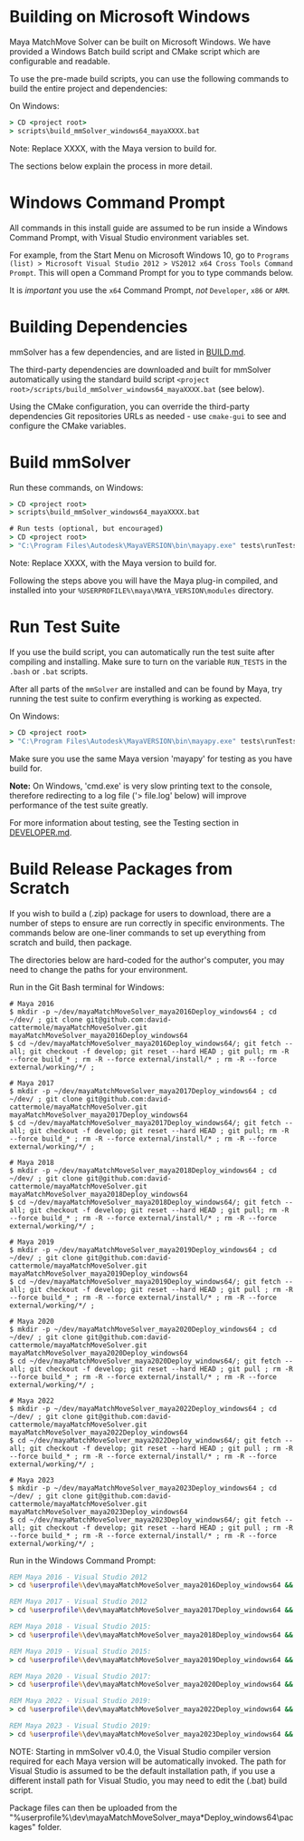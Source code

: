 # Building on Microsoft Windows

Maya MatchMove Solver can be built on Microsoft Windows. We have provided a
Windows Batch build script and CMake script which are configurable and readable.

To use the pre-made build scripts, you can use the following commands
to build the entire project and dependencies:

On Windows:
```cmd
> CD <project root>
> scripts\build_mmSolver_windows64_mayaXXXX.bat
```

Note: Replace XXXX, with the Maya version to build for.

The sections below explain the process in more detail.

# Windows Command Prompt

All commands in this install guide are assumed to be run
inside a Windows Command Prompt, with Visual Studio environment
variables set.

For example, from the Start Menu on Microsoft Windows 10, go to
`Programs (list) > Microsoft Visual Studio 2012 > VS2012 x64 Cross Tools Command Prompt`.
This will open a Command Prompt for you to type commands below.

It is *important* you use the `x64` Command Prompt, *not*
`Developer`, `x86` or `ARM`.

# Building Dependencies

mmSolver has a few dependencies, and are listed in
[BUILD.md](https://github.com/david-cattermole/mayaMatchMoveSolver/blob/master/BUILD.md#dependencies).

The third-party dependencies are downloaded and built for
mmSolver automatically using the standard build script
`<project root>/scripts/build_mmSolver_windows64_mayaXXXX.bat`
(see below).

Using the CMake configuration, you can override the third-party
dependencies Git repositories URLs as needed - use `cmake-gui` to see
and configure the CMake variables.

# Build mmSolver

Run these commands, on Windows:
```cmd
> CD <project root>
> scripts\build_mmSolver_windows64_mayaXXXX.bat

# Run tests (optional, but encouraged)
> CD <project root>
> "C:\Program Files\Autodesk\MayaVERSION\bin\mayapy.exe" tests\runTests.py > tests.log
```

Note: Replace XXXX, with the Maya version to build for.

Following the steps above you will have the Maya plug-in compiled, and
installed into your `%USERPROFILE%\maya\MAYA_VERSION\modules` directory.

# Run Test Suite

If you use the build script, you can automatically run the test suite
after compiling and installing. Make sure to turn on the variable
`RUN_TESTS` in the `.bash` or `.bat` scripts.

After all parts of the `mmSolver` are installed and can be found by
Maya, try running the test suite to confirm everything is working as
expected.

On Windows:
```cmd
> CD <project root>
> "C:\Program Files\Autodesk\MayaVERSION\bin\mayapy.exe" tests\runTests.py > tests.log
```

Make sure you use the same Maya version 'mayapy' for testing as you
have build for.

**Note:** On Windows, 'cmd.exe' is very slow printing text to the console,
therefore redirecting to a log file ('> file.log' below) will improve
performance of the test suite greatly.

For more information about testing, see the Testing section in
[DEVELOPER.md](https://github.com/david-cattermole/mayaMatchMoveSolver/blob/master/DEVELOPER.md).

# Build Release Packages from Scratch

If you wish to build a (.zip) package for users to download, there
are a number of steps to ensure are run correctly in specific
environments. The commands below are one-liner commands to set up
everything from scratch and build, then package.

The directories below are hard-coded for the author's computer, you
may need to change the paths for your environment.

Run in the Git Bash terminal for Windows:
```commandline
# Maya 2016
$ mkdir -p ~/dev/mayaMatchMoveSolver_maya2016Deploy_windows64 ; cd ~/dev/ ; git clone git@github.com:david-cattermole/mayaMatchMoveSolver.git mayaMatchMoveSolver_maya2016Deploy_windows64
$ cd ~/dev/mayaMatchMoveSolver_maya2016Deploy_windows64/; git fetch --all; git checkout -f develop; git reset --hard HEAD ; git pull; rm -R --force build_* ; rm -R --force external/install/* ; rm -R --force external/working/*/ ;

# Maya 2017
$ mkdir -p ~/dev/mayaMatchMoveSolver_maya2017Deploy_windows64 ; cd ~/dev/ ; git clone git@github.com:david-cattermole/mayaMatchMoveSolver.git mayaMatchMoveSolver_maya2017Deploy_windows64
$ cd ~/dev/mayaMatchMoveSolver_maya2017Deploy_windows64/; git fetch --all; git checkout -f develop; git reset --hard HEAD ; git pull; rm -R --force build_* ; rm -R --force external/install/* ; rm -R --force external/working/*/ ;

# Maya 2018
$ mkdir -p ~/dev/mayaMatchMoveSolver_maya2018Deploy_windows64 ; cd ~/dev/ ; git clone git@github.com:david-cattermole/mayaMatchMoveSolver.git mayaMatchMoveSolver_maya2018Deploy_windows64
$ cd ~/dev/mayaMatchMoveSolver_maya2018Deploy_windows64/; git fetch --all; git checkout -f develop; git reset --hard HEAD ; git pull; rm -R --force build_* ; rm -R --force external/install/* ; rm -R --force external/working/*/ ;

# Maya 2019
$ mkdir -p ~/dev/mayaMatchMoveSolver_maya2019Deploy_windows64 ; cd ~/dev/ ; git clone git@github.com:david-cattermole/mayaMatchMoveSolver.git mayaMatchMoveSolver_maya2019Deploy_windows64
$ cd ~/dev/mayaMatchMoveSolver_maya2019Deploy_windows64/; git fetch --all; git checkout -f develop; git reset --hard HEAD ; git pull ; rm -R --force build_* ; rm -R --force external/install/* ; rm -R --force external/working/*/ ;

# Maya 2020
$ mkdir -p ~/dev/mayaMatchMoveSolver_maya2020Deploy_windows64 ; cd ~/dev/ ; git clone git@github.com:david-cattermole/mayaMatchMoveSolver.git mayaMatchMoveSolver_maya2020Deploy_windows64
$ cd ~/dev/mayaMatchMoveSolver_maya2020Deploy_windows64/; git fetch --all; git checkout -f develop; git reset --hard HEAD ; git pull ; rm -R --force build_* ; rm -R --force external/install/* ; rm -R --force external/working/*/ ;

# Maya 2022
$ mkdir -p ~/dev/mayaMatchMoveSolver_maya2022Deploy_windows64 ; cd ~/dev/ ; git clone git@github.com:david-cattermole/mayaMatchMoveSolver.git mayaMatchMoveSolver_maya2022Deploy_windows64
$ cd ~/dev/mayaMatchMoveSolver_maya2022Deploy_windows64/; git fetch --all; git checkout -f develop; git reset --hard HEAD ; git pull ; rm -R --force build_* ; rm -R --force external/install/* ; rm -R --force external/working/*/ ;

# Maya 2023
$ mkdir -p ~/dev/mayaMatchMoveSolver_maya2023Deploy_windows64 ; cd ~/dev/ ; git clone git@github.com:david-cattermole/mayaMatchMoveSolver.git mayaMatchMoveSolver_maya2023Deploy_windows64
$ cd ~/dev/mayaMatchMoveSolver_maya2023Deploy_windows64/; git fetch --all; git checkout -f develop; git reset --hard HEAD ; git pull ; rm -R --force build_* ; rm -R --force external/install/* ; rm -R --force external/working/*/ ;
```

Run in the Windows Command Prompt:
```cmd
REM Maya 2016 - Visual Studio 2012
> cd %userprofile%\dev\mayaMatchMoveSolver_maya2016Deploy_windows64 && scripts\build_mmSolver_windows64_maya2016.bat

REM Maya 2017 - Visual Studio 2012
> cd %userprofile%\dev\mayaMatchMoveSolver_maya2017Deploy_windows64 && scripts\build_mmSolver_windows64_maya2017.bat

REM Maya 2018 - Visual Studio 2015:
> cd %userprofile%\dev\mayaMatchMoveSolver_maya2018Deploy_windows64 && scripts\build_mmSolver_windows64_maya2018.bat

REM Maya 2019 - Visual Studio 2015:
> cd %userprofile%\dev\mayaMatchMoveSolver_maya2019Deploy_windows64 && scripts\build_mmSolver_windows64_maya2019.bat

REM Maya 2020 - Visual Studio 2017:
> cd %userprofile%\dev\mayaMatchMoveSolver_maya2020Deploy_windows64 && scripts\build_mmSolver_windows64_maya2020.bat

REM Maya 2022 - Visual Studio 2019:
> cd %userprofile%\dev\mayaMatchMoveSolver_maya2022Deploy_windows64 && scripts\build_mmSolver_windows64_maya2022.bat

REM Maya 2023 - Visual Studio 2019:
> cd %userprofile%\dev\mayaMatchMoveSolver_maya2023Deploy_windows64 && scripts\build_mmSolver_windows64_maya2023.bat
```

NOTE: Starting in mmSolver v0.4.0, the Visual Studio compiler version
required for each Maya version will be automatically invoked. The path
for Visual Studio is assumed to be the default installation path, if
you use a different install path for Visual Studio, you may need to
edit the (.bat) build script.

Package files can then be uploaded from the
"%userprofile%\dev\mayaMatchMoveSolver_maya*Deploy_windows64\packages"
folder.
